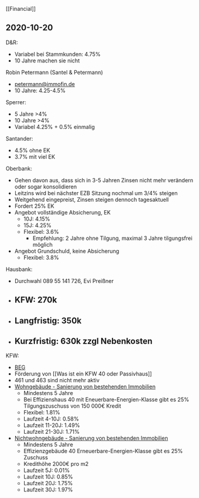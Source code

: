 [[Financial]]


## 2020-10-20

D&R:
- Variabel bei Stammkunden: 4.75%
- 10 Jahre machen sie nicht

Robin Petermann (Santel & Petermann)
- petermann@immofin.de
- 10 Jahre: 4.25-4.5%

Sperrer:
- 5 Jahre >4%
- 10 Jahre >4%
- Variabel 4.25% + 0.5% einmalig

Santander:
- 4.5% ohne EK
- 3.7% mit viel EK

Oberbank:
- Gehen davon aus, dass sich in 3-5 Jahren Zinsen nicht mehr verändern oder sogar konsolidieren
- Leitzins wird bei nächster EZB Sitzung nochmal um 3/4% steigen
- Weitgehend eingepreist, Zinsen steigen dennoch tagesaktuell
- Fordert 25% EK
- Angebot vollständige Absicherung, EK
	- 10J: 4.15%
	- 15J: 4.25%
	- Flexibel: 3.6%
		- Empfehlung: 2 Jahre ohne Tilgung, maximal 3 Jahre tilgungsfrei möglich
- Angebot Grundschuld, keine Absicherung
	- Flexibel: 3.8%

Hausbank:
- Durchwahl 089 55 141 726, Evi Preißner
- KFW: 270k
	- 
- Langfristig: 350k
	- 
- Kurzfristig: 630k zzgl Nebenkosten
	- 



KFW:
- [BEG](https://www.kfw.de/inlandsfoerderung/Bundesf%C3%B6rderung-f%C3%BCr-effiziente-Geb%C3%A4ude/)
- Förderung von [[Was ist ein KFW 40 oder Passivhaus]]
- 461 und 463 sind nicht mehr aktiv
- [Wohngebäude - Sanierung von bestehenden Immobilien](<https://www.kfw.de/inlandsfoerderung/Privatpersonen/Bestehende-Immobilie/F%C3%B6rderprodukte/Bundesf%C3%B6rderung-f%C3%BCr-effiziente-Geb%C3%A4ude-Wohngeb%C3%A4ude-Kredit-(261-262)/>)
	- Mindestens 5 Jahre
	- Bei Effizienshaus 40 mit Eneuerbare-Energien-Klasse gibt es 25% Tilgungszuschuss von 150 000€ Kredit
	- Flexibel: 1.81%
	- Laufzeit 4-10J: 0.58%
	- Laufzeit 11-20J: 1.49%
	- Laufzeit 21-30J: 1.71%
- [Nichtwohngebäude - Sanierung von bestehenden Immobilien](<https://www.kfw.de/inlandsfoerderung/Unternehmen/Energie-und-Umwelt/F%C3%B6rderprodukte/Bundesf%C3%B6rderung-f%C3%BCr-effiziente-Geb%C3%A4ude-Nichtwohngeb%C3%A4ude-Kredit-(263)/>)
	- Mindestens 5 Jahre
	- Effizienzgebäude 40 Erneuerbare-Energien-Klasse gibt es 25% Zuschuss
	- Kredithöhe 2000€ pro m2
	- Laufzeit 5J: 0.01%
	- Laufzeit 10J: 0.85%
	- Laufzeit 20J: 1.75%
	- Laufzeit 30J: 1.97%